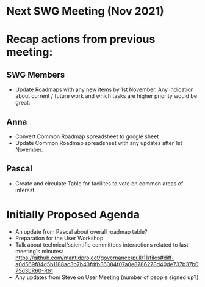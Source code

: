 # Next SWG Meeting (Nov 2021)

# Recap actions from previous meeting:

## SWG Members
- Update Roadmaps with any new items by 1st November. 
  Any indication about current / future work and which tasks are higher priority would be great.
## Anna
- Convert Common Roadmap spreadsheet to google sheet
- Update Common Roadmap spreadsheet with any updates after 1st November.
## Pascal
- Create and circulate Table for facilites to vote on common areas of interest


# Initially Proposed Agenda

- An update from Pascal about overall roadmap table?
- Preparation for the User Workshop
- Talk about technical/scientific committees interactions related to last meeting's minutes: https://github.com/mantidproject/governance/pull/11/files#diff-a0d569f84d5b1188ac3b7b43fdfb36384f07a0e8786278d40de737b37b075d3bR60-R61
- Any updates from Steve on User Meeting (number of people signed up?)

